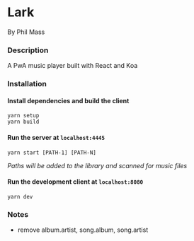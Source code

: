 # Lark

By Phil Mass

### Description

A PwA music player built with React and Koa

### Installation

#### Install dependencies and build the client
```
yarn setup
yarn build
```

#### Run the server at `localhost:4445`
```
yarn start [PATH-1] [PATH-N]
```
*Paths will be added to the library and scanned for music files*

#### Run the development client at `localhost:8080`
```
yarn dev
```
### Notes
- remove album.artist, song.album, song.artist


